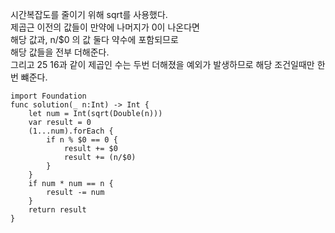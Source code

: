 시간복잡도를 줄이기 위해 sqrt를 사용했다.   
제곱근 이전의 값들이 만약에 나머지가 0이 나온다면   
해당 값과, n/$0 의 값 둘다 약수에 포함되므로   
해당 값들을 전부 더해준다.   
그리고 25 16과 같이 제곱인 수는 두번 더해졌을 예외가 발생하므로 해당 조건일때만 한번 뺴준다.   

```
import Foundation
func solution(_ n:Int) -> Int {
    let num = Int(sqrt(Double(n)))
    var result = 0
    (1...num).forEach {
        if n % $0 == 0 {
            result += $0
            result += (n/$0)
        }
    }
    if num * num == n {
        result -= num
    }
    return result
}
```
